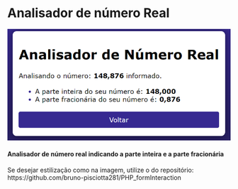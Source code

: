 # Analisador de número Real

<img src="https://github.com/bruno-pisciotta281/PHP_realNumber/blob/main/img_realNumber.png" width="1000px;"/>

#### Analisador de número real indicando a parte inteira e a parte fracionária 

<p></p> Se desejar estilização como na imagem, utilize o do repositório: https://github.com/bruno-pisciotta281/PHP_formInteraction
